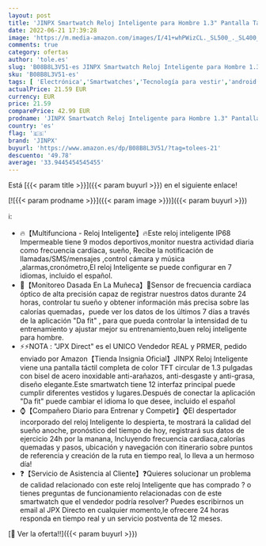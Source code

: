 ```yaml
---
layout: post
title: 'JINPX Smartwatch Reloj Inteligente para Hombre 1.3" Pantalla Táctil Completa con Monitor de Frecuencia Cardíaca Sueño Podómetro 8 Modos Deportivos Pulsera Actividad Inteligente para Android iOS'
date: 2022-06-21 17:39:28
image: 'https://m.media-amazon.com/images/I/41+whPWizCL._SL500_._SL400_.jpg'
comments: true
category: ofertas
author: 'tole.es'
slug: 'B08B8L3V51-es JINPX Smartwatch Reloj Inteligente para Hombre 1.3"...'
sku: 'B08B8L3V51-es'
tags: [ 'Electrónica','Smartwatches','Tecnología para vestir','android','jinpx','🇪🇸', ]
actualPrice: 21.59 EUR
currency: EUR
price: 21.59
comparePrice: 42.99 EUR
prodname: 'JINPX Smartwatch Reloj Inteligente para Hombre 1.3" Pantalla Táctil Completa con Monitor de Frecuencia Cardíaca Sueño Podómetro 8 Modos Deportivos Pulsera Actividad Inteligente para Android iOS'
country: 'es'
flag: '🇪🇸'
brand: 'JINPX'
buyurl: 'https://www.amazon.es/dp/B08B8L3V51/?tag=tolees-21'
descuento: '49.78'
average: '33.9445454545455'
---
```


Está [{{< param title >}}]({{< param buyurl >}}) en el siguiente enlace!

[![{{< param prodname >}}]({{< param image >}})]({{< param buyurl >}})

ℹ️:

- 🔥【Multifunciona - Reloj Inteligente】🔥Este reloj inteligente IP68 Impermeable tiene 9 modos deportivos,monitor nuestra actividad diaria como frecuencia cardíaca, sueño, Recibe la notificación de llamadas/SMS/mensajes ,control cámara y música ,alarmas,cronómetro,El reloj Inteligente se puede configurar en 7 idiomas, incluido el español.
- 💯【Monitoreo Dasada En La Muñeca】💯Sensor de frecuencia cardíaca óptico de alta precisión capaz de registrar nuestros datos durante 24 horas, controlar tu sueño y obtener información más precisa sobre las calorías quemadas，puede ver los datos de los últimos 7 días a través de la aplicación "Da fit" , para que pueda controlar la intensidad de tu entrenamiento y ajustar mejor su entrenamiento,buen reloj inteligente para hombre.
- ⚡⚡NOTA : "JPX Direct" es el UNICO Vendedor REAL y PRMER, pedido enviado por Amazon【Tienda Insignia Oficial】JINPX Reloj Inteligente viene una pantalla táctil completa de color TFT circular de 1.3 pulgadas con bisel de acero inoxidable anti-arañazos, anti-desgaste y anti-grasa, diseño elegante.Este smartwatch tiene 12 interfaz principal puede cumplir diferentes vestidos y lugares.Después de conectar la aplicación "Da fit" puede cambiar el idioma lo que desee, incluido el español
- ⌚【Compañero Diario para Entrenar y Competir】⌚El despertador incorporado del reloj Inteligente lo despierta, te mostrará la calidad del sueño anoche, pronóstico del tiempo de hoy, registrará sus datos de ejercicio 24h por la manana, Incluyendo frecuencia cardiaca,calorías quemadas y pasos, ubicación y navegación con itinerario sobre puntos de referencia y creación de la ruta en tiempo real, lo lleva a un hermoso día!
- ❓【Servicio de Asistencia al Cliente】❓Quieres solucionar un problema de calidad relacionado con este reloj Inteligente que has comprado ? o tienes preguntas de funcionamiento relacionadas con de este smartwatch que el vendedor podría resolver? Puedes escribirnos un email al JPX Directo en cualquier momento,le ofrecere 24 horas responda en tiempo real y un servicio postventa de 12 meses.

[🛒 Ver la oferta!!]({{< param buyurl >}})
